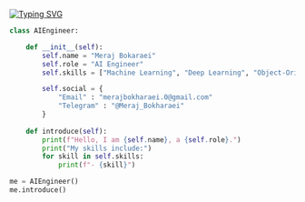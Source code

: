 
[![Typing SVG](https://readme-typing-svg.demolab.com?font=Montserrat&weight=500&size=36&pause=800&color=48BCF6&width=500&height=60&lines=Hi!+I'm+Meraj+Bokharaei+%3A%5D;I'm+a+Novice+AI+Engineer)](https://git.io/typing-svg)

``` Python
class AIEngineer:

    def __init__(self):
        self.name = "Meraj Bokaraei"
        self.role = "AI Engineer"
        self.skills = ["Machine Learning", "Deep Learning", "Object-Oriented Programming", "C++", "Python"]

        self.social = {
            "Email" : "merajbokharaei.0@gmail.com"
            "Telegram" : "@Meraj_Bokharaei"
        }
        
    def introduce(self):
        print(f"Hello, I am {self.name}, a {self.role}.")
        print("My skills include:")
        for skill in self.skills:
            print(f"- {skill}")

me = AIEngineer()
me.introduce()
```

<!---
mrj386/mrj386 is a ✨ special ✨ repository because its `README.md` (this file) appears on your GitHub profile.
You can click the Preview link to take a look at your changes.
--->

